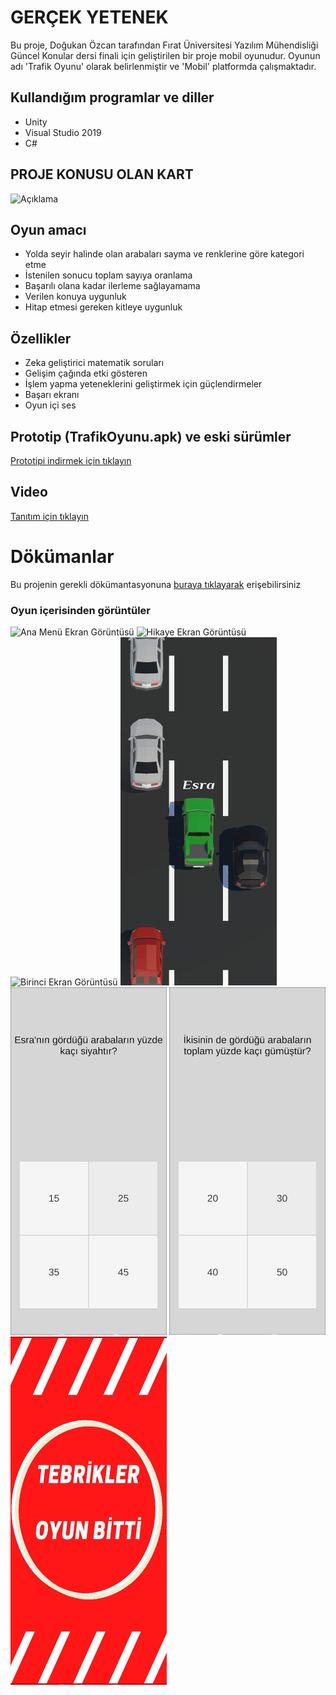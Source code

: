 # GERÇEK YETENEK
Bu proje, Doğukan Özcan tarafından Fırat Üniversitesi Yazılım Mühendisliği Güncel Konular dersi finali için geliştirilen bir proje mobil oyunudur. Oyunun adı 'Trafik Oyunu' olarak belirlenmiştir ve 'Mobil' platformda çalışmaktadır.
## Kullandığım programlar ve diller
- Unity
- Visual Studio 2019
- C#
## PROJE KONUSU OLAN KART
<p align="left">
  <img src="FİNALKARTIM.jpeg" alt="Açıklama" width="450" height="450" />



## Oyun amacı
- Yolda seyir halinde olan arabaları sayma ve renklerine göre kategori etme
- İstenilen sonucu toplam sayıya oranlama
- Başarılı olana kadar ilerleme sağlayamama
- Verilen konuya uygunluk
- Hitap etmesi gereken kitleye uygunluk
## Özellikler
- Zeka geliştirici matematik soruları
- Gelişim çağında etki gösteren
- İşlem yapma yeteneklerini geliştirmek için güçlendirmeler
- Başarı ekranı
- Oyun içi ses
## Prototip (TrafikOyunu.apk) ve eski sürümler
<a href="https://drive.google.com/drive/folders/1UEuZNfrFgWqmJwJ6_AmKouUhX_6YLtqF?usp=sharing" target="_blank" onclick="window.open('https://drive.google.com/drive/folders/1UEuZNfrFgWqmJwJ6_AmKouUhX_6YLtqF?usp=sharing'); return false;">Prototipi indirmek için tıklayın</a>
## Video
<a href="https://drive.google.com/file/d/1CFLVuAh2Q58p3Hk_Zxjqf0wPq5EExMLy/view?usp=sharing" target="_blank" onclick="window.open('https://drive.google.com/file/d/1CFLVuAh2Q58p3Hk_Zxjqf0wPq5EExMLy/view?usp=sharing'); return false;">Tanıtım için tıklayın</a> 
# Dökümanlar
Bu projenin gerekli dökümantasyonuna <a href="https://github.com/DogukanOzcn/kartoyunu/tree/main/Ger%C3%A7ek%20Yetenek%20D%C3%B6k%C3%BCmanlar" target="_blank" onclick="window.open('https://github.com/DogukanOzcn/kartoyunu/tree/main/Ger%C3%A7ek%20Yetenek%20D%C3%B6k%C3%BCmanlar'); return false;">buraya tıklayarak</a> erişebilirsiniz
### Oyun içerisinden görüntüler
<img src="Media/Baslangıc.jpeg" alt="Ana Menü Ekran Görüntüsü" width="250"> <img src="Media/Yagız.jpeg" alt="Hikaye Ekran Görüntüsü" width="250"> <img src="Media/YagızSoru.jpeg" alt="Birinci Ekran Görüntüsü" width="250"> <img src="Media/Esra.jpeg" alt="İkinci Ekran Görüntüsü" width="250"> <img src="Media/EsraSoru.jpeg" alt="Üçüncü Ekran Görüntüsü" width="250"> <img src="Media/SonSoru.jpeg" alt="Bitis Ekran Görüntüsü" width="250"> <img src="Media/Bitis.jpeg" alt="Bitis Ekran Görüntüsü" width="250">
